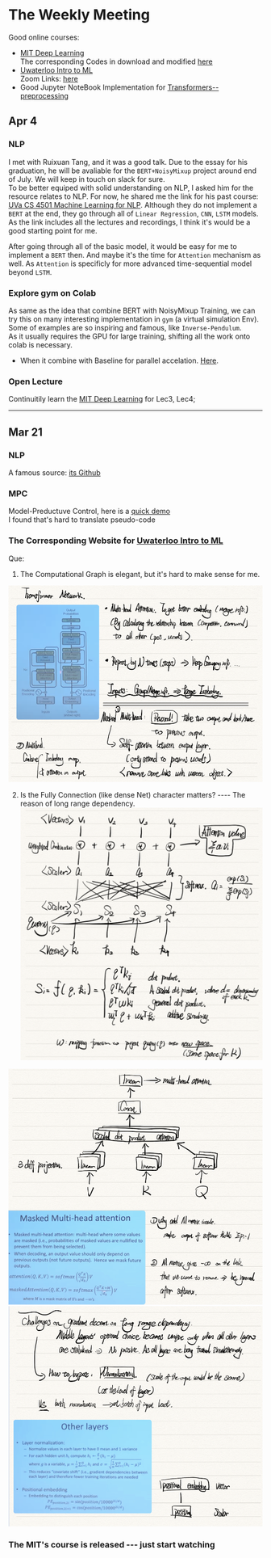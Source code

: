 # The Weekly Meeting
Good online courses: 
* [MIT Deep Learning](http://introtodeeplearning.com)  
The corresponding Codes in download and modified [here](https://github.com/ice-bear-git/ML-paperReading/tree/main/CodeBase/introtodeeplearning-master)   
* [Uwaterloo Intro to ML](https://cs.uwaterloo.ca/~ppoupart/teaching/cs480-spring19/schedule.html)   
Zoom Links: [here](https://zoom.us/j/95071756890)    
* Good Jupyter NoteBook Implementation for [Transformers--preprocessing](https://github.com/huggingface/notebooks)    
## Apr 4

### NLP
I met with Ruixuan Tang, and it was a good talk. Due to the essay for his graduation, he will be avaliable for the `BERT+NoisyMixup` project around end of July. We will keep in touch on slack for sure.    
To be better equiped with solid understanding on NLP, I asked him for the resource relates to NLP. For now, he shared me the link for his past course: [UVa CS 4501 Machine Learning for NLP](https://yangfengji.net/uva-nlp-course/). Although they do not implement a `BERT` at the end, they go through all of `Linear Regression`, `CNN`, `LSTM` models. As the link includes all the lectures and recordings, I think it's would be a good starting point for me.

After going through all of the basic model, it would be easy for me to implement a `BERT` then. And maybe it's the time for `Attention` mechanism as well. As `Attention` is specificly for more advanced time-sequential model beyond `LSTM`.

### Explore gym on Colab
As same as the idea that combine BERT with NoisyMixup Training, we can try this on many interesting implementation in `gym` (a virtual simulation Env). Some of examples are so inspiring and famous, like `Inverse-Pendulum`.   
As it usually requires the GPU for large training, shifting all the work onto colab is necessary.
* When it combine with Baseline for parallel accelation. [Here](https://colab.research.google.com/drive/14ioV27tIw8CigcJLbNTVKtHVRI_LB289?usp=drive_fs).  

### Open Lecture
Continuitily learn the [MIT Deep Learning](http://introtodeeplearning.com) for Lec3, Lec4;



--------  
## Mar 21

### NLP
A famous source: [its Github](https://github.com/allenai/allennlp)


### MPC
Model-Preductuve Control, here is a [quick demo](https://github.com/mcarfagno/mpc_python)   
I found that's hard to translate pseudo-code 


### The Corresponding Website for [Uwaterloo Intro to ML](https://cs.uwaterloo.ca/~ppoupart/teaching/cs480-spring19/schedule.html)
Que:
1. The Computational Graph is elegant, but it's hard to make sense for me.  

![Figure2](https://github.com/ice-bear-git/ML-paperReading/blob/main/WeeklyMeeting/TF-2.PNG)

2. Is the Fully Connection (like dense Net) character matters? ---- The reason of long range dependency.  
![Figure1](https://github.com/ice-bear-git/ML-paperReading/blob/main/WeeklyMeeting/TF-1.PNG)

![Figure3](https://github.com/ice-bear-git/ML-paperReading/blob/main/WeeklyMeeting/TF-3.PNG)
![Figure4](https://github.com/ice-bear-git/ML-paperReading/blob/main/WeeklyMeeting/TF-4.PNG)

### The MIT's course is released --- just start watching